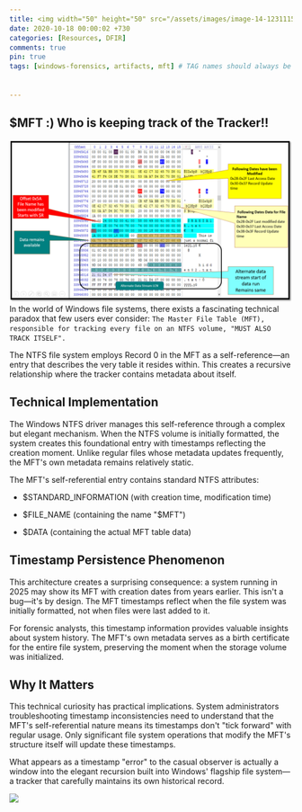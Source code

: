 ```yaml
---
title: <img width="50" height="50" src="/assets/images/image-14-123111507.png">How NTFS Self-References Its $MFT
date: 2020-10-18 00:00:02 +730
categories: [Resources, DFIR]
comments: true
pin: true
tags: [windows-forensics, artifacts, mft] # TAG names should always be lowercase


---
```


## $MFT  :) Who is keeping track of the Tracker!!

![](/assets/images/image-14-123111507.png)
In the world of Windows file systems, there exists a fascinating technical paradox that few users ever consider: `The Master File Table (MFT), responsible for tracking every file on an NTFS volume, "MUST ALSO TRACK ITSELF".`

The NTFS file system employs Record 0 in the MFT as a self-reference—an entry that describes the very table it resides within. This creates a recursive relationship where the tracker contains metadata about itself.

## Technical Implementation

The Windows NTFS driver manages this self-reference through a complex but elegant mechanism. When the NTFS volume is initially formatted, the system creates this foundational entry with timestamps reflecting the creation moment. Unlike regular files whose metadata updates frequently, the MFT's own metadata remains relatively static.

The MFT's self-referential entry contains standard NTFS attributes:

-   $STANDARD_INFORMATION (with creation time, modification time)
    
-   $FILE_NAME (containing the name "$MFT")
    
-   $DATA (containing the actual MFT table data)
    

## Timestamp Persistence Phenomenon

This architecture creates a surprising consequence: a system running in 2025 may show its MFT with creation dates from years earlier. This isn't a bug—it's by design. The MFT timestamps reflect when the file system was initially formatted, not when files were last added to it.

For forensic analysts, this timestamp information provides valuable insights about system history. The MFT's own metadata serves as a birth certificate for the entire file system, preserving the moment when the storage volume was initialized.

## Why It Matters

This technical curiosity has practical implications. System administrators troubleshooting timestamp inconsistencies need to understand that the MFT's self-referential nature means its timestamps don't "tick forward" with regular usage. Only significant file system operations that modify the MFT's structure itself will update these timestamps.

What appears as a timestamp "error" to the casual observer is actually a window into the elegant recursion built into Windows' flagship file system—a tracker that carefully maintains its own historical record.


![](https://media.giphy.com/media/DAtJCG1t3im1G/giphy.gif)
